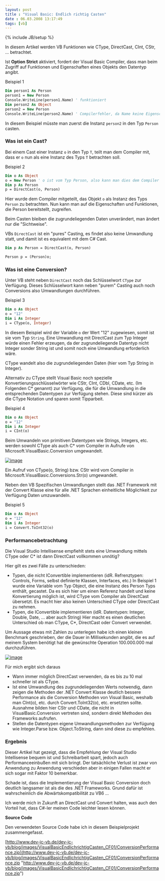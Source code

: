 ```yaml
---
layout: post
title : "Visual Basic: Endlich richtig Casten"
date : 06.03.2008 13:17:49
tags: [vb]
---
```

{% include JB/setup %}

In diesem Artikel werden VB Funktionen wie CType, DirectCast, CInt, CStr, ... betrachtet.

Ist **Option Strict** aktiviert, fordert der Visual Basic Compiler, dass man beim Zugriff auf Funktionen und Eigenschaften eines Objekts den Datentyp angibt.

Beispiel 1

``` vb
Dim person1 As Person 
person1 = New Person
Console.WriteLine(person1.Name) ' funktioniert 
Dim person2 As Object 
person2 = New Person
Console.WriteLine(person2.Name) ' Compilerfehler, da Name keine Eigenschaft von Object ist.
```

In diesem Beispiel müsste man zuerst die Instanz `person2` in den Typ `Person` casten.

### Was ist ein Cast?

Bei einem Cast einer Instanz `o` in den Typ `T`, teilt man dem Compiler mit, dass er `o` nun als eine Instanz des Typs `T` betrachten soll.

Beispiel 2

``` vb
Dim o As Object
o = New Person ' o ist vom Typ Person, also kann man dies dem Compiler mitteilen 
Dim p As Person 
p = DirectCast(o, Person)
```

Hier wurde dem Compiler mitgeteilt, das Objekt `o` als Instanz des Typs `Person` zu betrachten. Nun kann man auf die Eigenschaften und Funktionen, die Person bereitstellt, zugreifen. 

Beim Casten bleiben die zugrundeliegenden Daten unverändert, man ändert nur die "Sichtweise". 

VBs `DirectCast` ist ein "pures" Casting, es findet also keine Umwandlung statt, und damit ist es equivalent mit dem C# Cast. 

``` vb
Dim p As Person = DirectCast(o, Person)

Person p = (Person)o;
```

### Was ist eine Conversion?

Unter VB steht neben `DirectCast` noch das Schlüsselwort `CType` zur Verfügung. Dieses Schlüsselwort kann neben "purem" Casting auch noch Conversions also Umwandlungen durchführen.

Beispiel 3

``` vb
Dim o As Object 
o = "12" 
Dim i As Integer 
i = CType(o, Integer)
```

In diesem Beispiel wird der Variable `o` der Wert "12" zugewiesen, somit ist sie vom Typ `String`. Eine Umwandlung mit DirectCast zum Typ Integer würde einen Fehler erzeugen, da der zugrundeliegende Datentyp nicht Integer sonder String ist und somit noch eine Umwandlung erforderlich wäre. 

CType wandelt also die zugrundeliegenden Daten (hier vom Typ String in Integer). 

Alternativ zu CType stellt Visual Basic noch spezielle Konvertierungsschlüsselwörter wie CStr, CInt, CDbl, CDate, etc. (Im Folgenden C* genannt) zur Verfügung, die für die Umwandlung in die entsprechenden Datentypen zur Verfügung stehen. Diese sind kürzer als die CType Notation und sparen somit Tipparbeit. 

Beispiel 4

``` vb
Dim o As Object 
o = "12" 
Dim i As Integer 
i = CInt(o)
```

Beim Umwandeln von primitiven Datentypen wie Strings, Integers, etc. werden sowohl CType als auch C* vom Compiler in Aufrufe von Microsoft.VisualBasic.Conversion umgewandelt.

[![image](http://www.dev-jc-vb.de/dev-jc-vb/blog/images/VisualBasicEndlichrichtigCasten_CF01/image_thumb.png)](http://www.dev-jc-vb.de/dev-jc-vb/blog/images/VisualBasicEndlichrichtigCasten_CF01/image.png) 

Ein Aufruf von CType(o, String) bzw. CStr wird vom Compiler in Microsoft.VisualBasic.Conversions.Str(o) umgewandelt.

Neben den VB Spezifischen Umwandlungen stellt das .NET Framework mit der Convert Klasse eine für alle .NET Sprachen einheitliche Möglichkeit zur Verfügung Daten umzuwandeln.

Beispiel 5

``` vb
Dim o As Object 
o = "12" 
Dim i As Integer 
i = Convert.ToInt32(o)
```

### Performancebetrachtung

Die Visual Studio Intellisense empfiehlt stets eine Umwandlung mittels CType oder C* ist dann DirectCast vollkommen unnötig?

Hier gilt es zwei Fälle zu unterschieden:

* Typen, die nicht IConvertible implementieren (idR. Refrenztypen: Controls, Forms, selbst definierte Klassen, Interfaces, etc.)
 In Beispiel 1 wurde eine Variable vom Typ Object, die eine Instanz des Person Typs enthält, gecastet. Da es sich hier um einen Referenz handelt und keine Konvertierung möglich ist, wird CType vom Compiler als DirectCast übersetzt. Es macht hier also keinen Unterschied CType oder DirectCast zu nehmen. 
* Typen, die IConvertible implementieren (idR. Datentypen: Integer, Double, Date, ... aber auch String)
Hier macht es einen deutlichen Unterschied ob man CType, C*, DirectCast oder Convert verwendet.

Um Aussage etwas mit Zahlen zu unterlegen habe ich einen kleinen Benchmark geschrieben, der die Dauer in Millisekunden angibt, die es auf meinem System benötigt hat die gewünschte Operation 100.000.000 mal durchzuführen.  

[![image](http://www.dev-jc-vb.de/dev-jc-vb/blog/images/VisualBasicEndlichrichtigCasten_CF01/image_thumb_3.png)](http://www.dev-jc-vb.de/dev-jc-vb/blog/images/VisualBasicEndlichrichtigCasten_CF01/image_3.png) 

Für mich ergibt sich daraus

- Wann immer möglich DirectCast verwenden, da es bis zu 10 mal schneller ist als CType. 
- Ist eine Umwandlung des zugrundeliegenden Werts notwendig, dann zeigen die Methoden der .NET Convert Klasse deutlich bessere Performance als die Conversion Methoden von Visual Basic, weshalb man CInt(o), etc. durch Convert.ToInt32(o), etc. ersetzten sollte. 
Ausnahme bilden hier CStr und CDate, die nicht in VisualBasic.Conversion vertreten sind, sondern direkt Methoden des Frameworks aufrufen.
- Stellen die Datentypen eigene Umwandlungsmethoden zur Verfügung wie Integer.Parse bzw. Object.ToString, dann sind diese zu empfehlen.

### Ergebnis

Dieser Artikel hat gezeigt, dass die Empfehlung der Visual Studio Intellisense bequem ist und Schreibarbeit spart, jedoch auch Performanceeinbußen mit sich bringt. Der tatsächliche Verlust ist zwar von Anwendung zu Anwendung verschieden aber in einigen Fallen macht er sich sogar mit Faktor 10 bemerkbar.

Schade ist, dass die Implementierung der Visual Basic Conversion doch deutlich langsamer ist als die des .NET Frameworks. Grund dafür ist wahrscheinlich die Abwärtskompatibilität zu VB6 ...

Ich werde mich in Zukunft an DirectCast und Convert halten, was auch den Vorteil hat, dass C#-ler meinen Code leichter lesen können.

**Source Code**

Den verwendeten Source Code habe ich in diesem Beispielprojekt zusammengefasst.

[http://www.dev-jc-vb.de/dev-jc-vb/blog/images/VisualBasicEndlichrichtigCasten_CF01/ConversionPerformance.zip](http://www.dev-jc-vb.de/dev-jc-vb/blog/images/VisualBasicEndlichrichtigCasten_CF01/ConversionPerformance.zip "http://www.dev-jc-vb.de/dev-jc-vb/blog/images/VisualBasicEndlichrichtigCasten_CF01/ConversionPerformance.zip")

